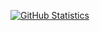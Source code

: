 [![GitHub Statistics](https://github-readme-stats.vercel.app/api?username=thargreaves&show_icons=true)](https://github.com/thargreaves)

